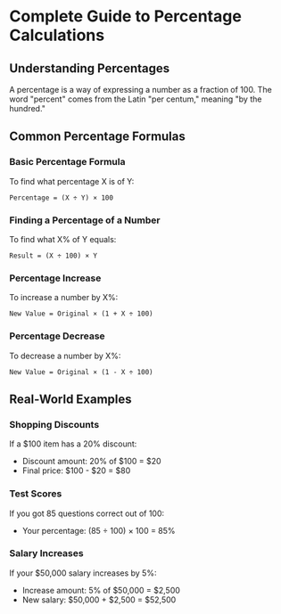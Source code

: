 # Complete Guide to Percentage Calculations

## Understanding Percentages

A percentage is a way of expressing a number as a fraction of 100. The word "percent" comes from the Latin "per centum," meaning "by the hundred."

## Common Percentage Formulas

### Basic Percentage Formula
To find what percentage X is of Y:
```
Percentage = (X ÷ Y) × 100
```

### Finding a Percentage of a Number
To find what X% of Y equals:
```
Result = (X ÷ 100) × Y
```

### Percentage Increase
To increase a number by X%:
```
New Value = Original × (1 + X ÷ 100)
```

### Percentage Decrease
To decrease a number by X%:
```
New Value = Original × (1 - X ÷ 100)
```

## Real-World Examples

### Shopping Discounts
If a $100 item has a 20% discount:
- Discount amount: 20% of $100 = $20
- Final price: $100 - $20 = $80

### Test Scores
If you got 85 questions correct out of 100:
- Your percentage: (85 ÷ 100) × 100 = 85%

### Salary Increases
If your $50,000 salary increases by 5%:
- Increase amount: 5% of $50,000 = $2,500
- New salary: $50,000 + $2,500 = $52,500